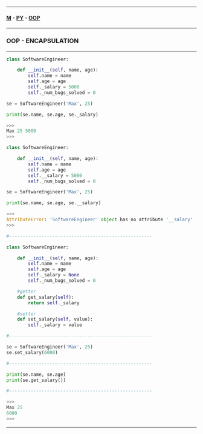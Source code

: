 
---

#### [M](https://github.com/ttltrk/TTT/blob/master/menu.md) - [PY](https://github.com/ttltrk/TTT/blob/master/PY/PY.md) - [OOP](https://github.com/ttltrk/TTT/blob/master/PY/OOP/OOP.md)

---

### OOP - ENCAPSULATION

---

```py
class SoftwareEngineer:

    def __init__(self, name, age):
        self.name = name
        self.age = age
        self._salary = 5000
        self._num_bugs_solved = 0

se = SoftwareEngineer('Max', 25)

print(se.name, se.age, se._salary)

>>>
Max 25 5000
>>>
```

```py
class SoftwareEngineer:

    def __init__(self, name, age):
        self.name = name
        self.age = age
        self.__salary = 5000
        self._num_bugs_solved = 0

se = SoftwareEngineer('Max', 25)

print(se.name, se.age, se.__salary)

>>>
AttributeError: 'SoftwareEngineer' object has no attribute '__salary'
>>>
```

```py
#-----------------------------------------------------

class SoftwareEngineer:

    def __init__(self, name, age):
        self.name = name
        self.age = age
        self._salary = None
        self._num_bugs_solved = 0

    #getter
    def get_salary(self):
        return self._salary

    #setter
    def set_salary(self, value):
        self._salary = value

#-----------------------------------------------------        

se = SoftwareEngineer('Max', 25)
se.set_salary(6000)

#-----------------------------------------------------

print(se.name, se.age)
print(se.get_salary())

#-----------------------------------------------------

>>>
Max 25
6000
>>>
```

---

